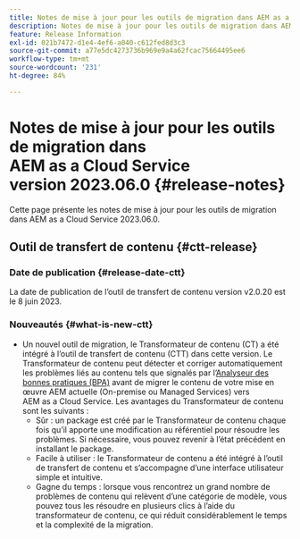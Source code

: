 ```yaml
---
title: Notes de mise à jour pour les outils de migration dans AEM as a Cloud Service version 2023.06.0
description: Notes de mise à jour pour les outils de migration dans AEM as a Cloud Service version 2023.06.0
feature: Release Information
exl-id: 021b7472-d1e4-4ef6-a040-c612fed8d3c3
source-git-commit: a77e5dc4273736b969e9a4a62fcac75664495ee6
workflow-type: tm+mt
source-wordcount: '231'
ht-degree: 84%

---
```


# Notes de mise à jour pour les outils de migration dans AEM as a Cloud Service version 2023.06.0 {#release-notes}

Cette page présente les notes de mise à jour pour les outils de migration dans AEM as a Cloud Service 2023.06.0.

## Outil de transfert de contenu {#ctt-release}

### Date de publication {#release-date-ctt}

La date de publication de l’outil de transfert de contenu version v2.0.20 est le 8 juin 2023.

### Nouveautés {#what-is-new-ctt}

* Un nouvel outil de migration, le Transformateur de contenu (CT) a été intégré à l’outil de transfert de contenu (CTT) dans cette version. Le Transformateur de contenu peut détecter et corriger automatiquement les problèmes liés au contenu tels que signalés par l’[Analyseur des bonnes pratiques (BPA)](https://experienceleague.adobe.com/docs/experience-manager-cloud-service/content/migration-journey/cloud-migration/best-practices-analyzer/overview-best-practices-analyzer.html?lang=fr) avant de migrer le contenu de votre mise en œuvre AEM actuelle (On-premise ou Managed Services) vers AEM as a Cloud Service.
Les avantages du Transformateur de contenu sont les suivants :
   * Sûr : un package est créé par le Transformateur de contenu chaque fois qu’il apporte une modification au référentiel pour résoudre les problèmes. Si nécessaire, vous pouvez revenir à l’état précédent en installant le package.
   * Facile à utiliser : le Transformateur de contenu a été intégré à l’outil de transfert de contenu et s’accompagne d’une interface utilisateur simple et intuitive.
   * Gagne du temps : lorsque vous rencontrez un grand nombre de problèmes de contenu qui relèvent d’une catégorie de modèle, vous pouvez tous les résoudre en plusieurs clics à l’aide du transformateur de contenu, ce qui réduit considérablement le temps et la complexité de la migration.
